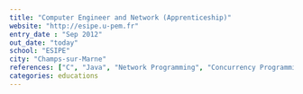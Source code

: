 ```yaml
---
title: "Computer Engineer and Network (Apprenticeship)"
website: "http://esipe.u-pem.fr"
entry_date : "Sep 2012"
out_date: "today"
school: "ESIPE"
city: "Champs-sur-Marne"
references: ["C", "Java", "Network Programming", "Concurrency Programming"]
categories: educations
---
```


